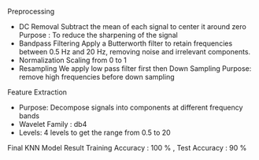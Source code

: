 Preprocessing
- DC Removal
Subtract the mean of each signal to center it around zero
Purpose : To reduce the sharpening of the signal
- Bandpass Filtering
Apply a Butterworth filter to retain frequencies between 0.5 Hz and 20 Hz, removing noise and irrelevant components.
- Normalization
Scaling from 0 to 1
- Resampling
We apply low pass filter first then Down Sampling
Purpose: remove high frequencies before down sampling

Feature Extraction
- Purpose: Decompose signals into components at different frequency bands
- Wavelet Family : db4
- Levels: 4 levels to get the range from 0.5 to 20

Final KNN Model Result 
Training Accuracy : 100 % ,
Test Accuracy : 90 %
